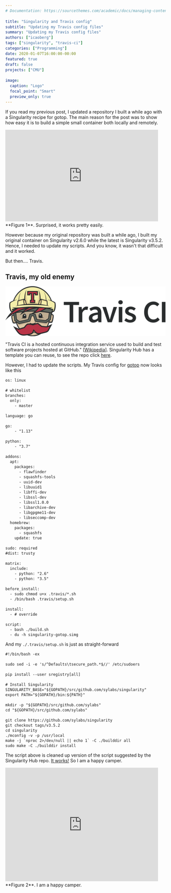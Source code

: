 ```yaml
---
# Documentation: https://sourcethemes.com/academic/docs/managing-content/

title: "Singularity and Travis config"
subtitle: "Updating my Travis config files"
summary: "Updating my Travis config files"
authors: ["icaoberg"]
tags: ["singularity", "travis-ci"]
categories: ["Programming"]
date: 2020-01-07T16:00:00-00:00
featured: true
draft: false
projects: ["CMU"]

image:
  caption: "Logo"
  focal_point: "Smart"
  preview_only: true
---
```


If you read my previous post, I updated a repository I built a while ago with a Singularity recipe for gotop. The main reason for the post was to show how easy it is to build a simple small container both locally and remotely.

<iframe src="https://giphy.com/embed/XR9Dp54ZC4dji" width="480" height="288" frameBorder="0" class="giphy-embed" allowFullScreen></iframe><br>**Figure 1**. Surprised, it works pretty easily.

However because my original repository was built a while ago, I built my original container on Singularity v2.6.0 while the latest is Singularity v3.5.2. Hence, I needed to update my scripts. And you know, it wasn't that difficult and it worked. 

But then.... Travis.

## Travis, my old enemy

![Logo](./logo.png)

"Travis CI is a hosted continuous integration service used to build and test software projects hosted at GitHub." [[Wikipedia](https://en.wikipedia.org/wiki/Travis_CI)]. Singularity Hub has a template you can reuse, to see the repo click [here](https://github.com/singularityhub/travis-ci).

However, I had to update the scripts. My Travis config for [gotop](https://github.com/icaoberg/singularity-gotop) now looks like this

```
os: linux

# whitelist
branches:
  only:
    - master

language: go

go:
    - "1.13"

python:
    - "3.7"

addons:
  apt:
    packages:
      - flawfinder
      - squashfs-tools
      - uuid-dev
      - libuuid1
      - libffi-dev
      - libssl-dev
      - libssl1.0.0
      - libarchive-dev
      - libgpgme11-dev
      - libseccomp-dev
  homebrew:
    packages:
      - squashfs
    update: true

sudo: required
#dist: trusty

matrix:
  include:
    - python: "2.6"
    - python: "3.5"

before_install:
  - sudo chmod u+x .travis/*.sh
  - /bin/bash .travis/setup.sh

install:
  - # override

script:
  - bash ./build.sh
  - du -h singularity-gotop.simg
```

And my `./.travis/setup.sh` is just as straight-forward

```
#!/bin/bash -ex

sudo sed -i -e 's/^Defaults\tsecure_path.*$//' /etc/sudoers

pip install --user sregistry[all]

# Install Singularity
SINGULARITY_BASE="${GOPATH}/src/github.com/sylabs/singularity"
export PATH="${GOPATH}/bin:${PATH}"

mkdir -p "${GOPATH}/src/github.com/sylabs"
cd "${GOPATH}/src/github.com/sylabs"

git clone https://github.com/sylabs/singularity
git checkout tags/v3.5.2
cd singularity
./mconfig -v -p /usr/local
make -j `nproc 2>/dev/null || echo 1` -C ./builddir all
sudo make -C ./builddir install
```

The script above is cleaned up version of the script suggested by the Singularity Hub repo. [It works!](https://travis-ci.org/icaoberg/singularity-gotop) So I am a happy camper.

<iframe src="https://giphy.com/embed/pGOLBwYBTEvsI" width="480" height="357" frameBorder="0" class="giphy-embed" allowFullScreen></iframe><br>**Figure 2**. I am a happy camper.


